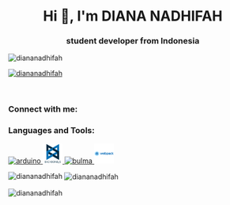 <h1 align="center">Hi 👋, I'm DIANA NADHIFAH</h1>
<h3 align="center">student developer from Indonesia</h3>

<p align="left"> <img src="https://komarev.com/ghpvc/?username=diananadhifah&label=Profile%20views&color=0e75b6&style=flat" alt="diananadhifah" /> </p>

<p align="left"> <a href="https://github.com/ryo-ma/github-profile-trophy"><img src="https://github-profile-trophy.vercel.app/?username=diananadhifah" alt="diananadhifah" /></a> </p>

<p align="left"> <a href="https://twitter.com/" target="blank"><img src="https://img.shields.io/twitter/follow/?logo=twitter&style=for-the-badge" alt="" /></a> </p>

<h3 align="left">Connect with me:</h3>
<p align="left">
</p>

<h3 align="left">Languages and Tools:</h3>
<p align="left"> <a href="https://www.arduino.cc/" target="_blank" rel="noreferrer"> <img src="https://cdn.worldvectorlogo.com/logos/arduino-1.svg" alt="arduino" width="40" height="40"/> </a> <a href="https://backbonejs.org" target="_blank" rel="noreferrer"> <img src="https://raw.githubusercontent.com/devicons/devicon/master/icons/backbonejs/backbonejs-original-wordmark.svg" alt="backbonejs" width="40" height="40"/> </a> <a href="https://bulma.io/" target="_blank" rel="noreferrer"> <img src="https://raw.githubusercontent.com/gilbarbara/logos/804dc257b59e144eaca5bc6ffd16949752c6f789/logos/bulma.svg" alt="bulma" width="40" height="40"/> </a> <a href="https://webpack.js.org" target="_blank" rel="noreferrer"> <img src="https://raw.githubusercontent.com/devicons/devicon/d00d0969292a6569d45b06d3f350f463a0107b0d/icons/webpack/webpack-original-wordmark.svg" alt="webpack" width="40" height="40"/> </a> </p>

<p><img align="left" src="https://github-readme-stats.vercel.app/api/top-langs?username=diananadhifah&show_icons=true&locale=en&layout=compact" alt="diananadhifah" /></p>

<p>&nbsp;<img align="center" src="https://github-readme-stats.vercel.app/api?username=diananadhifah&show_icons=true&locale=en" alt="diananadhifah" /></p>

<p><img align="center" src="https://github-readme-streak-stats.herokuapp.com/?user=diananadhifah&" alt="diananadhifah" /></p>

